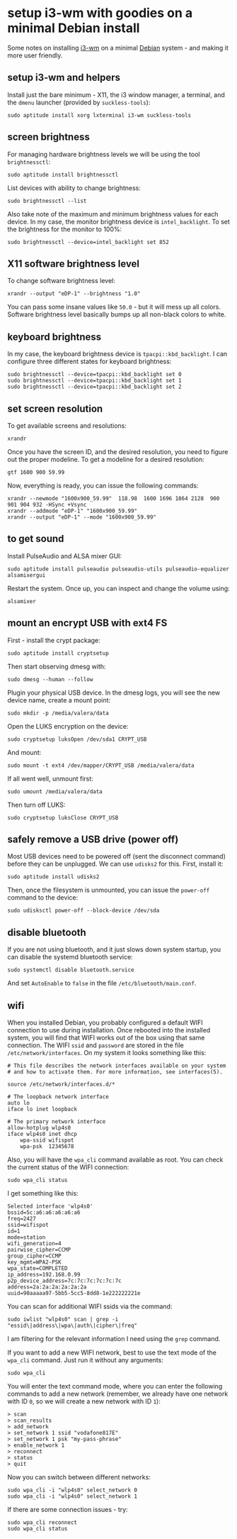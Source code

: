 # setup i3-wm with goodies on a minimal Debian install

Some notes on installing [i3-wm](https://i3wm.org/) on a minimal [Debian](https://www.debian.org/) system - and making it more user friendly.

## setup i3-wm and helpers

Install just the bare minimum - X11, the i3 window manager, a terminal, and the `dmenu` launcher (provided by `suckless-tools`):

```shell
sudo aptitude install xorg lxterminal i3-wm suckless-tools
```

## screen brightness

For managing hardware brightness levels we will be using the tool `brightnessctl`:

```shell
sudo aptitude install brightnessctl
```

List devices with ability to change brightness:

```shell
sudo brightnessctl --list
```

Also take note of the maximum and minimum brightness values for each device. In my case, the monitor brightness device is `intel_backlight`. To set the brightness for the monitor to 100%:

```shell
sudo brightnessctl --device=intel_backlight set 852
```

## X11 software brightness level

To change software brightness level:

```shell
xrandr --output "eDP-1" --brightness "1.0"
```

You can pass some insane values like `50.0` - but it will mess up all colors. Software brightness level basically bumps up all non-black colors to white.

## keyboard brightness

In my case, the keyboard brightness device is `tpacpi::kbd_backlight`. I can configure three different states for keyboard brightness:

```shell
sudo brightnessctl --device=tpacpi::kbd_backlight set 0
sudo brightnessctl --device=tpacpi::kbd_backlight set 1
sudo brightnessctl --device=tpacpi::kbd_backlight set 2
```

## set screen resolution

To get available screens and resolutions:

```shell
xrandr
```

Once you have the screen ID, and the desired resolution, you need to figure out the proper modeline. To get a modeline for a desired resolution:

```shell
gtf 1600 900 59.99
```

Now, everything is ready, you can issue the following commands:

```shell
xrandr --newmode "1600x900_59.99"  118.98  1600 1696 1864 2128  900 901 904 932 -HSync +Vsync
xrandr --addmode "eDP-1" "1600x900_59.99"
xrandr --output "eDP-1" --mode "1600x900_59.99"
```

## to get sound

Install PulseAudio and ALSA mixer GUI:

```shell
sudo aptitude install pulseaudio pulseaudio-utils pulseaudio-equalizer alsamixergui
```

Restart the system. Once up, you can inspect and change the volume using:

```shell
alsamixer
```

## mount an encrypt USB with ext4 FS

First - install the crypt package:

```shell
sudo aptitude install cryptsetup
```

Then start observing dmesg with:

```shell
sudo dmesg --human --follow
```

Plugin your physical USB device. In the dmesg logs, you will see the new device name, create a mount point:

```shell
sudo mkdir -p /media/valera/data
```

Open the LUKS encryption on the device:

```shell
sudo cryptsetup luksOpen /dev/sda1 CRYPT_USB
```

And mount:

```shell
sudo mount -t ext4 /dev/mapper/CRYPT_USB /media/valera/data
```

If all went well, unmount first:

```shell
sudo umount /media/valera/data
```

Then turn off LUKS:

```shell
sudo cryptsetup luksClose CRYPT_USB
```

## safely remove a USB drive (power off)

Most USB devices need to be powered off (sent the disconnect command) before they can be unplugged. We can use `udisks2` for this. First, install it:

```shell
sudo aptitude install udisks2
```

Then, once the filesystem is unmounted, you can issue the `power-off` command to the device:

```shell
sudo udisksctl power-off --block-device /dev/sda
```

## disable bluetooth

If you are not using bluetooth, and it just slows down system startup, you can disable the systemd bluetooth service:

```shell
sudo systemctl disable bluetooth.service
```

And set `AutoEnable` to `false` in the file `/etc/bluetooth/main.conf`.

## wifi

When you installed Debian, you probably configured a default WIFI connection to use during installation. Once rebooted into the installed system, you will find that WIFI works out of the box using that same connection. The WIFI `ssid` and `password` are stored in the file `/etc/network/interfaces`. On my system it looks something like this:

```text
# This file describes the network interfaces available on your system
# and how to activate them. For more information, see interfaces(5).

source /etc/network/interfaces.d/*

# The loopback network interface
auto lo
iface lo inet loopback

# The primary network interface
allow-hotplug wlp4s0
iface wlp4s0 inet dhcp
	wpa-ssid wifispot
	wpa-psk  12345678
```

Also, you will have the `wpa_cli` command available as root. You can check the current status of the WIFI connection:

```shell
sudo wpa_cli status
```

I get something like this:

```text
Selected interface 'wlp4s0'
bssid=5c:a6:a6:a6:a6:a6
freq=2427
ssid=wifispot
id=1
mode=station
wifi_generation=4
pairwise_cipher=CCMP
group_cipher=CCMP
key_mgmt=WPA2-PSK
wpa_state=COMPLETED
ip_address=192.168.0.99
p2p_device_address=7c:7c:7c:7c:7c:7c
address=2a:2a:2a:2a:2a:2a
uuid=90aaaaa97-5bb5-5cc5-8dd8-1e222222221e
```

You can scan for additional WIFI ssids via the command:

```sell
sudo iwlist "wlp4s0" scan | grep -i "essid\|address\|wpa\|auth\|cipher\|freq"
```

I am filtering for the relevant information I need using the `grep` command.

If you want to add a new WIFI network, best to use the text mode of the `wpa_cli` command. Just run it without any arguments:

```shell
sudo wpa_cli
```

You will enter the text command mode, where you can enter the following commands to add a new network (remember, we already have one network with ID `0`, so we will create a new network with ID `1`):

```text
> scan
> scan_results
> add_network
> set_network 1 ssid "vodafone817E"
> set_network 1 psk "my-pass-phrase"
> enable_network 1
> reconnect
> status
> quit
```

Now you can switch between different networks:

```shell
sudo wpa_cli -i "wlp4s0" select_network 0
sudo wpa_cli -i "wlp4s0" select_network 1
```

If there are some connection issues - try:

```shell
sudo wpa_cli reconnect
sudo wpa_cli status
```
